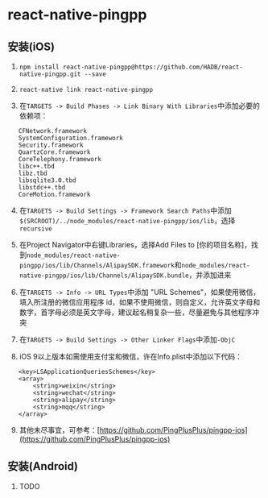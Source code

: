 # react-native-pingpp

## 安装(iOS)

1. `npm install react-native-pingpp@https://github.com/HADB/react-native-pingpp.git --save`

2. `react-native link react-native-pingpp`

3. 在`TARGETS -> Build Phases -> Link Binary With Libraries`中添加必要的依赖项：
```
   CFNetwork.framework
   SystemConfiguration.framework
   Security.framework
   QuartzCore.framework
   CoreTelephony.framework
   libc++.tbd
   libz.tbd
   libsqlite3.0.tbd
   libstdc++.tbd
   CoreMotion.framework
```
4. 在`TARGETS -> Build Settings -> Framework Search Paths`中添加 `$(SRCROOT)/../node_modules/react-native-pingpp/ios/lib`，选择`recursive`

5. 在Project Navigator中右键Libraries，选择Add Files to [你的项目名称]，找到`node_modules/react-native-pingpp/ios/lib/Channels/AlipaySDK.framework`和`node_modules/react-native-pingpp/ios/lib/Channels/AlipaySDK.bundle`，并添加进来

6. 在`TARGETS -> Info -> URL Types`中添加 "URL Schemes"，如果使用微信，填入所注册的微信应用程序 id，如果不使用微信，则自定义，允许英文字母和数字，首字母必须是英文字母，建议起名稍复杂一些，尽量避免与其他程序冲突

7. 在`TARGETS -> Build Settings -> Other Linker Flags`中添加`-ObjC`

8. iOS 9以上版本如需使用支付宝和微信，许在Info.plist中添加以下代码：
```
   <key>LSApplicationQueriesSchemes</key>
   <array>
       <string>weixin</string>
       <string>wechat</string>
       <string>alipay</string>
       <string>mqq</string>
   </array>
```
9. 其他未尽事宜，可参考：[https://github.com/PingPlusPlus/pingpp-ios](https://github.com/PingPlusPlus/pingpp-ios)

## 安装(Android)

1. TODO